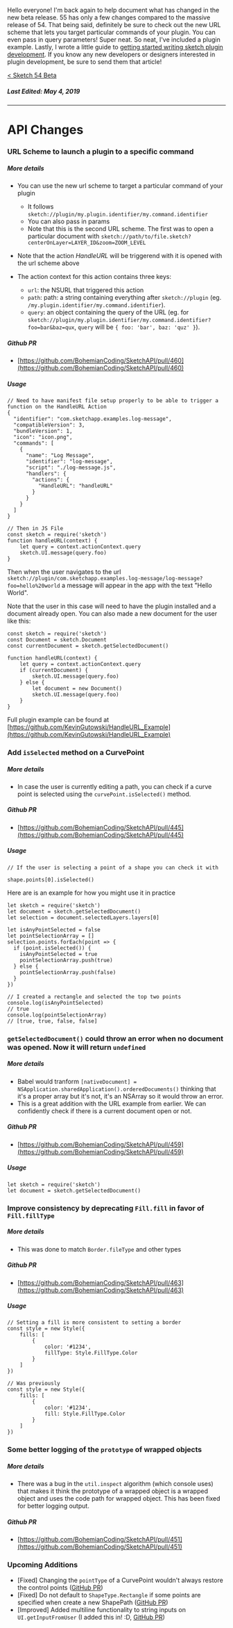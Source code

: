 Hello everyone! I'm back again to help document what has changed in the new beta release. 55 has only a few changes compared to the massive release of 54. That being said, definitely be sure to check out the new URL scheme that lets you target particular commands of your plugin. You can even pass in query parameters! Super neat. So neat, I've included a plugin example. Lastly, I wrote a little guide to [getting started writing sketch plugin development](https://medium.com/@kevingutowski/how-to-build-your-first-sketch-plugin-14c0e9e56bf0). If you know any new developers or designers interested in plugin development, be sure to send them that article!

[< Sketch 54 Beta](https://sketchplugins.com/d/1335-what-s-new-sketch-54-beta)

##### Last Edited: May 4, 2019

---

# API Changes

### URL Scheme to launch a plugin to a specific command
##### More details
-  You can use the new url scheme to target a particular command of your plugin 
    - It follows `sketch://plugin/my.plugin.identifier/my.command.identifier`
    - You can also pass in params
    - Note that this is the second URL scheme. The first was to open a particular document with `sketch://path/to/file.sketch?centerOnLayer=LAYER_ID&zoom=ZOOM_LEVEL`

- Note that the action _HandleURL_ will be triggerend with it is opened with the url scheme above
- The action context for this action contains three keys:
    - `url`: the NSURL that triggered this action
    - `path`: path: a string containing everything after `sketch://plugin` (eg. `/my.plugin.identifier/my.command.identifier`).
    - `query`: an object containing the query of the URL (eg. for `sketch://plugin/my.plugin.identifier/my.command.identifier?foo=bar&baz=qux`, `query` will be `{ foo: 'bar', baz: 'quz' }`).

##### Github PR
- [https://github.com/BohemianCoding/SketchAPI/pull/460](https://github.com/BohemianCoding/SketchAPI/pull/460)

##### Usage
```
// Need to have manifest file setup properly to be able to trigger a function on the HandleURL Action
{
  "identifier": "com.sketchapp.examples.log-message",
  "compatibleVersion": 3,
  "bundleVersion": 1,
  "icon": "icon.png",
  "commands": [
    {
      "name": "Log Message",
      "identifier": "log-message",
      "script": "./log-message.js",
      "handlers": {
        "actions": {
          "HandleURL": "handleURL"
        }
      }
    }
  ]
}
```

```
// Then in JS File
const sketch = require('sketch')
function handleURL(context) {
    let query = context.actionContext.query
    sketch.UI.message(query.foo)
}
```

Then when the user navigates to the url `sketch://plugin/com.sketchapp.examples.log-message/log-message?foo=hello%20world` a message will appear in the app with the text "Hello World".

Note that the user in this case will need to have the plugin installed and a document already open. You can also made a new document for the user like this:

```
const sketch = require('sketch')
const Document = sketch.Document
const currentDocument = sketch.getSelectedDocument()

function handleURL(context) {
    let query = context.actionContext.query
    if (currentDocument) {
        sketch.UI.message(query.foo)
    } else {
        let document = new Document()
        sketch.UI.message(query.foo)
    }
}
```

Full plugin example can be found at [https://github.com/KevinGutowski/HandleURL_Example](https://github.com/KevinGutowski/HandleURL_Example)

### Add `isSelected` method on a CurvePoint
##### More details
-  In case the user is currently editing a path, you can check if a curve point is selected using the `curvePoint.isSelected()` method.

##### Github PR
- [https://github.com/BohemianCoding/SketchAPI/pull/445](https://github.com/BohemianCoding/SketchAPI/pull/445)

##### Usage
```
// If the user is selecting a point of a shape you can check it with

shape.points[0].isSelected()
```

Here are is an example for how you might use it in practice
```
let sketch = require('sketch')
let document = sketch.getSelectedDocument()
let selection = document.selectedLayers.layers[0]

let isAnyPointSelected = false
let pointSelectionArray = []
selection.points.forEach(point => {
  if (point.isSelected()) {
    isAnyPointSelected = true
    pointSelectionArray.push(true)
  } else {
    pointSelectionArray.push(false)
  }
})

// I created a rectangle and selected the top two points
console.log(isAnyPointSelected)
// true
console.log(pointSelectionArray)
// [true, true, false, false]
```


###  `getSelectedDocument()` could throw an error when no document was opened. Now it will return `undefined`
##### More details
-  Babel would tranform `[nativeDocument] = NSApplication.sharedApplication().orderedDocuments()` thinking that it's a proper array but it's not, it's an NSArray so it would throw an error.
- This is a great addition with the URL example from earlier. We can confidently check if there is a current document open or not.

##### Github PR
- [https://github.com/BohemianCoding/SketchAPI/pull/459](https://github.com/BohemianCoding/SketchAPI/pull/459)

##### Usage
```
let sketch = require('sketch')
let document = sketch.getSelectedDocument()

```


### Improve consistency by deprecating `Fill.fill` in favor of `Fill.fillType`
##### More details
-  This was done to match `Border.fileType` and other types

##### Github PR
- [https://github.com/BohemianCoding/SketchAPI/pull/463](https://github.com/BohemianCoding/SketchAPI/pull/463)

##### Usage
```
// Setting a fill is more consistent to setting a border
const style = new Style({
    fills: [
        {
            color: '#1234',
            fillType: Style.FillType.Color
        }
    ]
})

// Was previously
const style = new Style({
    fills: [
        {
            color: '#1234',
            fill: Style.FillType.Color
        }
    ]
})
```

### Some better logging of the `prototype` of wrapped objects
##### More details
- There was a bug in the `util.inspect` algorithm (which console uses) that makes it think the prototype of a wrapped object is a wrapped object and uses the code path for wrapped object. This has been fixed for better logging output.

##### Github PR
- [https://github.com/BohemianCoding/SketchAPI/pull/451](https://github.com/BohemianCoding/SketchAPI/pull/451)

### Upcoming Additions
- [Fixed] Changing the `pointType` of a CurvePoint wouldn't always restore the control points ([GitHub PR](https://github.com/BohemianCoding/SketchAPI/pull/481))
- [Fixed] Do not default to `ShapeType.Rectangle` if some points are specified when create a new ShapePath ([GitHub PR](https://github.com/BohemianCoding/SketchAPI/pull/468))
- [Improved] Added multiline functionality to string inputs on `UI.getInputFromUser` (I added this in! :D, [GitHub PR](https://github.com/BohemianCoding/SketchAPI/pull/475))